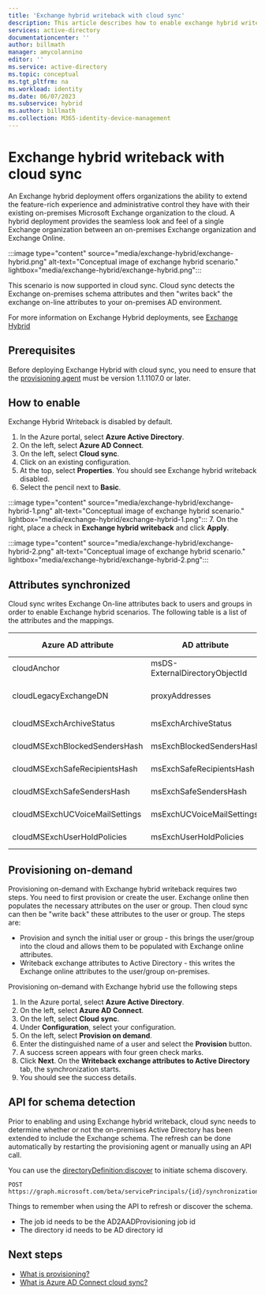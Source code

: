 ```yaml
---
title: 'Exchange hybrid writeback with cloud sync'
description: This article describes how to enable exchange hybrid writeback scenarios.
services: active-directory
documentationcenter: ''
author: billmath
manager: amycolannino
editor: ''
ms.service: active-directory
ms.topic: conceptual
ms.tgt_pltfrm: na
ms.workload: identity
ms.date: 06/07/2023
ms.subservice: hybrid
ms.author: billmath
ms.collection: M365-identity-device-management
---
```





# Exchange hybrid writeback with cloud sync

An Exchange hybrid deployment offers organizations the ability to extend the feature-rich experience and administrative control they have with their existing on-premises Microsoft Exchange organization to the cloud. A hybrid deployment provides the seamless look and feel of a single Exchange organization between an on-premises Exchange organization and Exchange Online. 

 :::image type="content" source="media/exchange-hybrid/exchange-hybrid.png" alt-text="Conceptual image of exchange hybrid scenario." lightbox="media/exchange-hybrid/exchange-hybrid.png":::

This scenario is now supported in cloud sync.  Cloud sync detects the Exchange on-premises schema attributes and then "writes back" the exchange on-line attributes to your on-premises AD environment.

For more information on Exchange Hybrid deployments, see [Exchange Hybrid](/exchange/exchange-hybrid)

## Prerequisites
Before deploying Exchange Hybrid with cloud sync, you need to ensure that the [provisioning agent](what-is-provisioning-agent.md) must be version 1.1.1107.0 or later.

## How to enable
Exchange Hybrid Writeback is disabled by default.  

 1.  In the Azure portal, select **Azure Active Directory**.
 2.  On the left, select **Azure AD Connect**.
 3.  On the left, select **Cloud sync**.
 4.  Click on an existing configuration.
 5.  At the top, select **Properties**.  You should see Exchange hybrid writeback disabled.
 6.  Select the pencil next to **Basic**. 
 
   :::image type="content" source="media/exchange-hybrid/exchange-hybrid-1.png" alt-text="Conceptual image of exchange hybrid scenario." lightbox="media/exchange-hybrid/exchange-hybrid-1.png":::
 7. On the right, place a check in **Exchange hybrid writeback** and click **Apply**.
   
   :::image type="content" source="media/exchange-hybrid/exchange-hybrid-2.png" alt-text="Conceptual image of exchange hybrid scenario." lightbox="media/exchange-hybrid/exchange-hybrid-2.png":::

## Attributes synchronized
Cloud sync writes Exchange On-line attributes back to users and groups in order to enable Exchange hybrid scenarios.  The following table is a list of the attributes and the mappings.

|Azure AD attribute|AD attribute|Object Class|Mapping Type|
|-----|-----|-----|-----|
|cloudAnchor|msDS-ExternalDirectoryObjectId|User, InetOrgPerson|Direct| 
|cloudLegacyExchangeDN|proxyAddresses|User, Group, Contact, InetOrgPerson|Expression| 
|cloudMSExchArchiveStatus|msExchArchiveStatus|User, InetOrgPerson|Direct| 
|cloudMSExchBlockedSendersHash|msExchBlockedSendersHash|User, InetOrgPerson|Expression|
|cloudMSExchSafeRecipientsHash|msExchSafeRecipientsHash|User, InetOrgPerson|Expression| 
|cloudMSExchSafeSendersHash|msExchSafeSendersHash|User, InetOrgPerson|Expression| 
|cloudMSExchUCVoiceMailSettings|msExchUCVoiceMailSettings|User, InetOrgPerson|Expression| 
|cloudMSExchUserHoldPolicies|msExchUserHoldPolicies|User, InetOrgPerson|Expression| 


## Provisioning on-demand
Provisioning on-demand with Exchange hybrid writeback requires two steps.  You need to first provision or create the user.  Exchange online then populates the necessary attributes on the user or group.  Then cloud sync can then be "write back" these attributes to the user or group.  The steps are:

- Provision and synch the initial user or group - this brings the user/group into the cloud and allows them to be populated with Exchange online attributes.
- Writeback exchange attributes to Active Directory - this writes the Exchange online attributes to the user/group on-premises.

Provisioning on-demand with Exchange hybrid use the following steps


 1. In the Azure portal, select **Azure Active Directory**.
 2. On the left, select **Azure AD Connect**.
 3. On the left, select **Cloud sync**.
 4. Under **Configuration**, select your configuration.
 5. On the left, select **Provision on demand**.
 6. Enter the distinguished name of a user and select the **Provision** button.
 7. A success screen appears with four green check marks. 
 8. Click **Next**.  On the **Writeback exchange attributes to Active Directory** tab, the synchronization starts.  
 9. You should see the success details.

## API for schema detection
Prior to enabling and using Exchange hybrid writeback, cloud sync needs to determine whether or not the on-premises Active Directory has been extended to include the Exchange schema.  The refresh can be done automatically by restarting the provisioning agent or manually using an API call.

You can use the [directoryDefinition:discover](/graph/api/directorydefinition-discover?view=graph-rest-beta&tabs=http&preserve-view=true) to initiate schema discovery. 

```
POST https://graph.microsoft.com/beta/servicePrincipals/{id}/synchronization/jobs/{jobId}/schema/directories/{directoryId}/discover
```
Things to remember when using the API to refresh or discover the schema.
 - The job id needs to be the AD2AADProvisioning job id
 - The directory id needs to be AD directory id

## Next steps

- [What is provisioning?](../what-is-provisioning.md)
- [What is Azure AD Connect cloud sync?](what-is-cloud-sync.md)